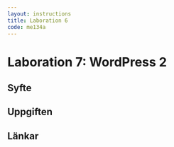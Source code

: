 ```yaml
---
layout: instructions
title: Laboration 6
code: me134a
---
```


# Laboration 7: WordPress 2

## Syfte


## Uppgiften


## Länkar


